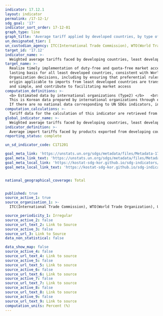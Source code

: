 ```yaml
---
indicator: 17.12.1
layout: indicator
permalink: /17-12-1/
sdg_goal: '17'
indicator_sort_order: 17-12-01
graph_type: line
graph_title: 'Average tariff applied by developed countries, by type of product'
un_designated_tier: I
un_custodian_agency: ITC(International Trade Commission), WTO(World Trade Organization), UNCTAD(Union Nations Conference on Trade and Development)
target_id: '17.12'
indicator_name: >-
  Weighted average tariffs faced by developing countries, least developed countries and small island developing States
target_name: >-
  Realize timely implementation of duty-free and quota-free market access on a
  lasting basis for all least developed countries, consistent with World Trade
  Organization decisions, including by ensuring that preferential rules of
  origin applicable to imports from least developed countries are transparent
  and simple, and contribute to facilitating market access
computation_definitions: >-
  <b> Estimated data by international organizations (Type2) </b>   <br>
  This is Korean data prepared by international organizations through estimation and modeling. <br>
  If there are no national data corresponding to UN SDGs indicators, international data are available for monitoring. 
computation_calculations: >-
  Tariff data for the calculation of this indicator are retrieved from ITC (MAcMap) - http://www.macmap.org/ - WTO (IDB) - http://tao.wto.org - and UNCTAD (TRAINS) databases
global_indicator_name: >-
  Weighted average tariffs faced by developing countries, least developed countries and small island developing States
indicator_definition: >-
  Average import tariffs faced by products exported from developing countries and least developed countries. Tariffs are customs duties on merchandise imports, levied either on an ad valorem basis (percentage of value) or on a specific basis (e.g. $7 per 100 kg). Tariffs can be used to create a price advantage for similar locally-produced goods and for raising government revenues
reporting_status: complete

un_sd_indicator_code: C171201

goal_meta_link: 'https://unstats.un.org/sdgs/metadata/files/Metadata-17-12-01.pdf'
goal_meta_link_text: 'https://unstats.un.org/sdgs/metadata/files/Metadata-17-12-01.pdf'
goal_meta_local_link: 'https://kostat-sdg-kor.github.io/sdg-indicators/public/data/Metadata-17-12-01_ENG.pdf'
goal_meta_local_link_text: 'https://kostat-sdg-kor.github.io/sdg-indicators/public/data/Metadata-17-12-01_ENG.pdf'


national_geographical_coverage: Total


published: true
source_active_1: true
source_organisation_1: >- 
  ITC(International Trade Commission), WTO(World Trade Organization), UNCTAD(Union Nations Conference on Trade and Development)

source_periodicity_1: Irregular
source_active_2: false
source_url_text_2: Link to Source
source_active_3: false
source_url_3: Link to Source
data_non_statistical: false

data_show_map: false
source_active_4: false
source_url_text_4: Link to source
source_active_5: false
source_url_text_5: Link to source
source_active_6: false
source_url_text_6: Link to source
source_active_7: false
source_url_text_7: Link to source
source_active_8: false
source_url_text_8: Link to source
source_active_9: false
source_url_text_9: Link to source
computation_units: Percent (%)
---
```

